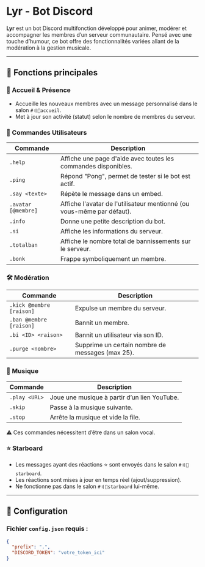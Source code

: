 # Lyr - Bot Discord

**Lyr** est un bot Discord multifonction développé pour animer, modérer et accompagner les membres d’un serveur communautaire. Pensé avec une touche d’humour, ce bot offre des fonctionnalités variées allant de la modération à la gestion musicale.

---

## 🚀 Fonctions principales

### 👋 Accueil & Présence
- Accueille les nouveaux membres avec un message personnalisé dans le salon `#〢💮accueil`.
- Met à jour son activité (statut) selon le nombre de membres du serveur.

### 📜 Commandes Utilisateurs
| Commande | Description |
|----------|-------------|
| `.help` | Affiche une page d'aide avec toutes les commandes disponibles. |
| `.ping` | Répond "Pong", permet de tester si le bot est actif. |
| `.say <texte>` | Répète le message dans un embed. |
| `.avatar [@membre]` | Affiche l'avatar de l'utilisateur mentionné (ou vous-même par défaut). |
| `.info` | Donne une petite description du bot. |
| `.si` | Affiche les informations du serveur. |
| `.totalban` | Affiche le nombre total de bannissements sur le serveur. |
| `.bonk` | Frappe symboliquement un membre. |

### 🛠️ Modération
| Commande | Description |
|----------|-------------|
| `.kick @membre [raison]` | Expulse un membre du serveur. |
| `.ban @membre [raison]` | Bannit un membre. |
| `.bi <ID> <raison>` | Bannit un utilisateur via son ID. |
| `.purge <nombre>` | Supprime un certain nombre de messages (max 25). |

### 🎵 Musique
| Commande | Description |
|----------|-------------|
| `.play <URL>` | Joue une musique à partir d’un lien YouTube. |
| `.skip` | Passe à la musique suivante. |
| `.stop` | Arrête la musique et vide la file. |

⚠️ Ces commandes nécessitent d’être dans un salon vocal.

### ⭐ Starboard
- Les messages ayant des réactions ⭐ sont envoyés dans le salon `#〢💮starboard`.
- Les réactions sont mises à jour en temps réel (ajout/suppression).
- Ne fonctionne pas dans le salon `#〢💮starboard` lui-même.

---

## 🔧 Configuration

### Fichier `config.json` requis :
```json
{
  "prefix": ".",
  "DISCORD_TOKEN": "votre_token_ici"
}
